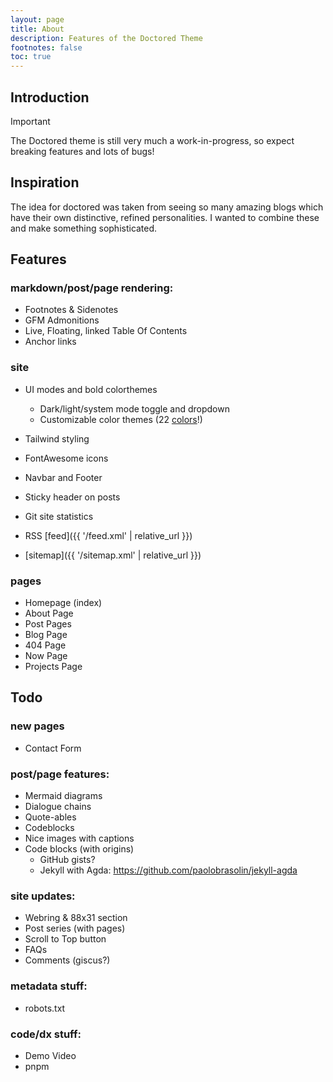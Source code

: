 ```yaml
---
layout: page
title: About
description: Features of the Doctored Theme
footnotes: false
toc: true
---
```


## Introduction

> [!IMPORTANT]
> The Doctored theme is still very much a work-in-progress, so expect breaking features and lots of bugs!

## Inspiration

The idea for doctored was taken from seeing so many amazing blogs which have their own distinctive, refined personalities. I wanted to combine these and make something sophisticated.

## Features

### markdown/post/page rendering:

- Footnotes & Sidenotes
- GFM Admonitions
- Live, Floating, linked Table Of Contents
- Anchor links

### site

- UI modes and bold colorthemes
  - Dark/light/system mode toggle and dropdown
  - Customizable color themes (22 [colors](tailwindcss.com/docs/colors)!)
- Tailwind styling
- FontAwesome icons

- Navbar and Footer
- Sticky header on posts
- Git site statistics
- RSS [feed]({{ '/feed.xml' | relative_url }})
- [sitemap]({{ '/sitemap.xml' | relative_url }})

### pages

- Homepage (index)
- About Page
- Post Pages
- Blog Page
- 404 Page
- Now Page
- Projects Page

## Todo

### new pages

- Contact Form

### post/page features:

- Mermaid diagrams
- Dialogue chains
- Quote-ables
- Codeblocks
- Nice images with captions
- Code blocks (with origins)
  - GitHub gists?
  - Jekyll with Agda: https://github.com/paolobrasolin/jekyll-agda

### site updates:
- Webring & 88x31 section
- Post series (with pages)
- Scroll to Top button
- FAQs
- Comments (giscus?)

### metadata stuff:

- robots.txt

### code/dx stuff:

 - Demo Video
 - pnpm
